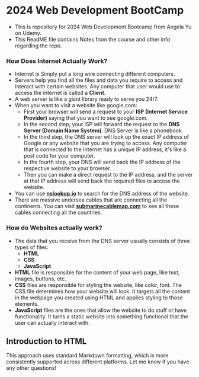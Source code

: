 # 2024 Web Development BootCamp
- This is repository for 2024 Web Development Bootcamp from Angela Yu on Udemy.
- This ReadME file contains Notes from the course and other info regarding the repo.
### How Does Internet Actually Work?
- Internet is Simply put a long wire connecting different computers.
- Servers help you find all the files and data you require to access and interact with certain websites. Any computer that user would use to access the internet is called a **Client.**
- A web server is like a giant library ready to serve you 24/7.
- When you want to visit a website like google.com:
  - First your browser will send a request to your **ISP (Internet Service Provider)** saying that you want to see google.com.
  - In the second step, your ISP will forward the request to the **DNS Server (Domain Name System)**. DNS Server is like a phonebook.
  - In the third step, the DNS server will look up the exact IP address of Google or any website that you are trying to access. Any computer that is connected to the Internet has a unique IP address, it's like a post code for your computer.
  - In the fourth step, your DNS will send back the IP address of the respective website to your browser.
  - Then you can make a direct request to the IP address, and the server at that IP address will send back the required files to access the website.
- You can use [**nslookup.io**](https://nslookup.io) to search for the DNS address of the website.
- There are massive undersea cables that are connecting all the continents. You can visit [**submarinecablemap.com**](https://submarinecablemap.com) to see all these cables connecting all the countries.
### How do Websites actually work?
- The data that you receive from the DNS server usually consists of three types of files:
  - **HTML**
  - **CSS**
  - **JavaScript**
- **HTML** file is responsible for the content of your web page, like text, images, buttons, etc.
- **CSS** files are responsible for styling the website, like color, font. The CSS file determines how your website will look. It targets all the content in the webpage you created using HTML and applies styling to those elements.
- **JavaScript** files are the ones that allow the website to do stuff or have functionality. It turns a static website into something functional that the user can actually interact with.

## Introduction to HTML

This approach uses standard Markdown formatting, which is more consistently supported across different platforms. Let me know if you have any other questions!
